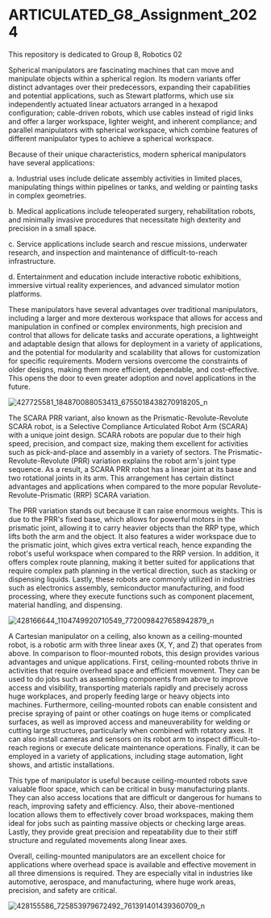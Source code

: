 # ARTICULATED_G8_Assignment_2024
This repository is dedicated to Group 8, Robotics 02

Spherical manipulators are fascinating machines that can move and manipulate objects within a spherical region. Its modern variants offer distinct advantages over their predecessors, expanding their capabilities and potential applications, such as Stewart platforms, which use six independently actuated linear actuators arranged in a hexapod configuration; cable-driven robots, which use cables instead of rigid links and offer a larger workspace, lighter weight, and inherent compliance; and parallel manipulators with spherical workspace, which combine features of different manipulator types to achieve a spherical workspace.

Because of their unique characteristics, modern spherical manipulators have several applications:

a.	Industrial uses include delicate assembly activities in limited places, manipulating things within pipelines or tanks, and welding or painting tasks in complex geometries. 

b.	Medical applications include teleoperated surgery, rehabilitation robots, and minimally invasive procedures that necessitate high dexterity and precision in a small space. 

c.	Service applications include search and rescue missions, underwater research, and inspection and maintenance of difficult-to-reach infrastructure. 

d.	Entertainment and education include interactive robotic exhibitions, immersive virtual reality experiences, and advanced simulator motion platforms.

These manipulators have several advantages over traditional manipulators, including a larger and more dexterous workspace that allows for access and manipulation in confined or complex environments, high precision and control that allows for delicate tasks and accurate operations, a lightweight and adaptable design that allows for deployment in a variety of applications, and the potential for modularity and scalability that allows for customization for specific requirements. Modern versions overcome the constraints of older designs, making them more efficient, dependable, and cost-effective. This opens the door to even greater adoption and novel applications in the future.

![427725581_184870088053413_6755018438270918205_n](https://github.com/icecreamperson/ARTICULATED_G8_Assignment_2024/assets/157558526/c16b272e-67ce-487e-8244-95a8301615a0)

The SCARA PRR variant, also known as the Prismatic-Revolute-Revolute SCARA robot, is a Selective Compliance Articulated Robot Arm (SCARA) with a unique joint design. SCARA robots are popular due to their high speed, precision, and compact size, making them excellent for activities such as pick-and-place and assembly in a variety of sectors. The Prismatic-Revolute-Revolute (PRR) variation explains the robot arm's joint type sequence. As a result, a SCARA PRR robot has a linear joint at its base and two rotational joints in its arm. This arrangement has certain distinct advantages and applications when compared to the more popular Revolute-Revolute-Prismatic (RRP) SCARA variation.

The PRR variation stands out because it can raise enormous weights. This is due to the PRR's fixed base, which allows for powerful motors in the prismatic joint, allowing it to carry heavier objects than the RRP type, which lifts both the arm and the object. It also features a wider workspace due to the prismatic joint, which gives extra vertical reach, hence expanding the robot's useful workspace when compared to the RRP version. In addition, it offers complex route planning, making it better suited for applications that require complex path planning in the vertical direction, such as stacking or dispensing liquids. Lastly, these robots are commonly utilized in industries such as electronics assembly, semiconductor manufacturing, and food processing, where they execute functions such as component placement, material handling, and dispensing.

![428166644_1104749920710549_7720098427658942879_n](https://github.com/icecreamperson/ARTICULATED_G8_Assignment_2024/assets/157558526/7d015d49-ee87-4c05-b936-67a824e35121)

A Cartesian manipulator on a ceiling, also known as a ceiling-mounted robot, is a robotic arm with three linear axes (X, Y, and Z) that operates from above. In comparison to floor-mounted robots, this design provides various advantages and unique applications. First, ceiling-mounted robots thrive in activities that require overhead space and efficient movement. They can be used to do jobs such as assembling components from above to improve access and visibility, transporting materials rapidly and precisely across huge workplaces, and properly feeding large or heavy objects into machines. Furthermore, ceiling-mounted robots can enable consistent and precise spraying of paint or other coatings on huge items or complicated surfaces, as well as improved access and maneuverability for welding or cutting large structures, particularly when combined with rotatory axes. It can also install cameras and sensors on its robot arm to inspect difficult-to-reach regions or execute delicate maintenance operations. Finally, it can be employed in a variety of applications, including stage automation, light shows, and artistic installations.

This type of manipulator is useful because ceiling-mounted robots save valuable floor space, which can be critical in busy manufacturing plants. They can also access locations that are difficult or dangerous for humans to reach, improving safety and efficiency. Also, their above-mentioned location allows them to effectively cover broad workspaces, making them ideal for jobs such as painting massive objects or checking large areas. Lastly, they provide great precision and repeatability due to their stiff structure and regulated movements along linear axes.

Overall, ceiling-mounted manipulators are an excellent choice for applications where overhead space is available and effective movement in all three dimensions is required. They are especially vital in industries like automotive, aerospace, and manufacturing, where huge work areas, precision, and safety are critical.

![428155586_725853979672492_761391401439360709_n](https://github.com/icecreamperson/ARTICULATED_G8_Assignment_2024/assets/157558526/9faf9872-5bf1-41a9-b6f0-81aea7ee939e)

